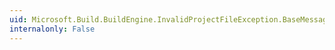 ```yaml
---
uid: Microsoft.Build.BuildEngine.InvalidProjectFileException.BaseMessage
internalonly: False
---
```


